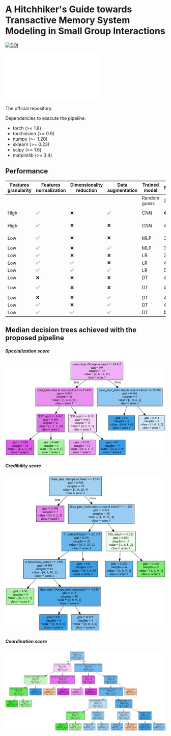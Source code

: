 # A Hitchhiker's Guide towards Transactive Memory System Modeling in Small Group Interactions

[![DOI](https://zenodo.org/badge/doi/10.1145/3461615.3485414.svg)](http://dx.doi.org/10.1145/3461615.3485414)

![teaser](images/teaser.pdf)

The official repository.

Dependencies to execute the pipeline:
* torch (>= 1.8)
* torchvision (>= 0.9)
* numpy (>= 1.20)
* sklearn (>= 0.23)
* scipy (>= 1.6)
* matplotlib (>= 3.4)

## Performance

|Features granularity| Features normalization| Dimensionality reduction | Data augmentation| Trained model | Specialization | Credibility  | Coordination
|--------------------|-----------------------|--------------------------|------------------|---------------|----------------|--------------|-------------
|                    |                       |                          |                  |Random guess   |20.0            |20.0          |20.0
|High  | ✅| ❌ |  ✅  | CNN | **46.8 ± 20.9** | 46.5 ± 20.3|25.7 ± 16.6
|High  |  ✅ | ❌ | ❌  | CNN | 43.3 ± 10.1 | 38.9 ± 10.8 | 16.7 ± 8.6
|Low   |  ✅ | ❌ | ❌  | MLP | 37.0 ± 17.0 | 55.6 ± 12.0 | 27.6 ± 17.1
|Low   |  ✅ | ❌ |  ✅  | MLP | 30.8 ± 3.8 | 28.8 ± 5.7 | 50.0\*
|Low   |  ✅ | ❌ | ❌  | LR  | 25.0\* | 25.0\* | 27.5\*
|Low   |  ✅ |  ✅ | ❌  | LR | 43.3\* | 40.0\* | 33.3\*
|Low   |  ✅ |  ✅ |  ✅  | LR | 50.5\* | 51.7\* | 58.3\*
|Low   | ❌ | ❌ | ❌  | DT  | 45.7 ± 7.3 | 57.1 ± 2.6 | 59.1 ± 7.2
|Low   |  ✅ | ❌ | ❌  | DT |44.8 ± 7.7 | 41.2 ± 7.3$ | 59.2 ± 6.8
|Low   | ❌ | ❌ |  ✅  | DT |42.8 ± 3.8 | 54.2 ± 2.6 |80.0\*
|Low   |  ✅ | ❌ |  ✅  | DT |42.8 ± 3.8 | 54.2 ± 2.6 | 80.0 ± 1.1
|Low   |  ✅ |  ✅ |  ✅  | DT | **51.8 ± 2.1**|**58.3\*** | **83.3\***

## Median decision trees achieved with the proposed pipeline
##### Specialization score
![Specialization](images/specialization.png)
##### Credibility score
![Specialization](images/credibility.png)
##### Coordination score
![Specialization](images/coordination.png)
